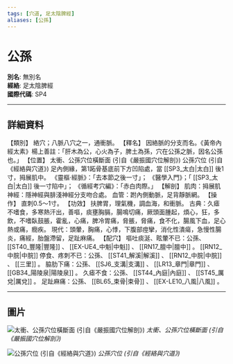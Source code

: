 ```yaml
---
tags: [穴道, 足太陰脾經]
aliases: [公孫]
---
```


# 公孫

**別名**: 無別名  
**經絡**: 足太陰脾經  
**國際代碼**: SP4  

---

## 詳細資料
【類別】
絡穴；八脈八穴之一，通衝脈。
【釋名】
因絡脈的分支而名。《黃帝內經太素》楊上善註：「肝木為公，心火為子，脾土為孫，穴在公孫之脈，因名公孫也。」
【位置】
太衝、公孫穴位橫斷面 (引自《嚴振國穴位解剖》)
公孫穴位 (引自《經絡與穴道》)
足內側緣，第1跖骨基底前下方凹陷處，當 [[SP3_太白|太白]] 後1寸，拇展肌中。
《靈樞‧經脈》：「去本節之後一寸」；
《醫學入門》；「 [[SP3_太白|太白]] 後一寸陷中」；
《循經考穴編》：「赤白肉際。」
【解剖】
肌肉：拇展肌
神經：隱神經與腓淺神經分支吻合處。
血管：跗內側動脈，足背靜脈網。
【操作】
直刺0.5～1寸。
【功效】
扶脾胃，理氣機，調血海，和衝脈。
古典：久瘧不嗜食，多寒熱汗出，善嘔，痰壅胸膈，腸鳴切痛，厥頭面腫起，煩心，狂，多飲，不嗜臥鼓脹，霍亂，心痛，脾冷胃痛，脅脹，脅痛，食不化，腸風下血，足心熱或痛，癇疾。
現代：頭暈，胸痛，心悸，下腹部痙攣，消化性潰瘍，急慢性腸炎，痛經，胎盤滯留，足趾麻痛。
【配穴】
嘔吐痰涎、眩暈不已：公孫、 [[ST40_豐隆|豐隆]] 、 [[EX-UE4_中魁|中魁]] 、 [[RN17_膻中|膻中]] 。 [[RN12_中脘|中脘]] 停食、疼刺不已：公孫、 [[ST41_解溪|解溪]] 、 [[RN12_中脘|中脘]] 、 [[三里]] 。
脇肋下痛：公孫、 [[SJ6_支溝|支溝]] 、 [[LR13_章門|章門]] 、 [[GB34_陽陵泉|陽陵泉]] 。
久瘧不食：公孫、 [[ST44_內庭|內庭]] 、 [[ST45_厲兌|厲兌]] 。
足趾麻痛：公孫、 [[BL65_束骨|束骨]] 、 [[EX-LE10_八風|八風]] 。

---

## 圖片
![太衝、公孫穴位橫斷面 (引自《嚴振國穴位解剖》)](https://yibian.hopto.org/pic/acu/norm/12/taichong,gongsun(yen).jpg)
_太衝、公孫穴位橫斷面 (引自《嚴振國穴位解剖》)_

![公孫穴位 (引自《經絡與穴道》)](https://yibian.hopto.org/pic/acu/norm/04/gongsun(j&a).jpg)
_公孫穴位 (引自《經絡與穴道》)_

